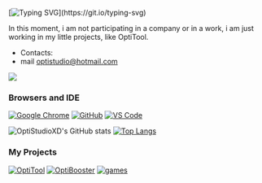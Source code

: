 [![Typing SVG](https://readme-typing-svg.herokuapp.com?font=Kanit&weight=800&size=50&pause=1000&color=188EF7&vCenter=true&width=435&lines=OptiStudio;Nice+to+meet+you!)](https://git.io/typing-svg)

In this moment, i am not participating in a company or in a work, i am just working in my little projects, like OptiTool.

- Contacts:
- mail optistudio@hotmail.com


![](https://komarev.com/ghpvc/?username=OptiStudioXD&style=for-the-badge)

### Browsers and IDE
[![Google Chrome](https://img.shields.io/badge/Google_chrome-4285F4?style=for-the-badge&logo=Google-chrome&logoColor=white)](https://google.com/chrome/)
[![GitHub](https://img.shields.io/badge/Github-100000?style=for-the-badge&logo=github&logoColor=white)](https://github.com)
[![VS Code](https://img.shields.io/badge/Visual_Studio_Code-0078D4?style=for-the-badge&logo=visual%20studio%20code&logoColor=white)](https://code.visualstudio.com)


![OptiStudioXD's GitHub stats](https://github-readme-stats.vercel.app/api?username=OptiStudioXD&show_icons=true&theme=transparent)
[![Top Langs](https://github-readme-stats.vercel.app/api/top-langs/?username=OptiStudiOXD&theme=transparent)]([https://github.com/OptiStudioXD/OptiTool])

### My Projects

[![OptiTool](https://github-readme-stats.vercel.app/api/pin/?username=OptiStudioXD&repo=OpiTool&theme=transparent)]([https://github.com/OptiStudioXD/OptiTool])
[![OptiBooster](https://github-readme-stats.vercel.app/api/pin/?username=OptiStudioXD&repo=OptiBooster&theme=transparent)]([https://github.com/OptiStudioXD/OptiBooster])
[![games](https://github-readme-stats.vercel.app/api/pin/?username=OptiStudioXD&repo=games&theme=transparent)]([https://github.com/OptiStudioXD/games])
